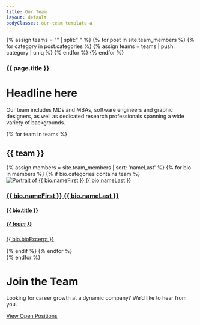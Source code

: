 ```yaml
---
title: Our Team
layout: default
bodyClasses: our-team template-a
---
```


<!-- create categories array-->
{% assign teams = "" | split:"|" %}
{% for post in site.team_members %}
    {% for category in post.categories %}
        {% assign teams = teams | push: category | uniq %}
    {% endfor %}
{% endfor %}

<div class="page-header centered">
    <div class="site-wrapper">
        <div class="header-text">
            <h3 class="subtitle">{{ page.title }}</h3>
            <h1 class="title">Headline here</h1>
            <p>Our team includes MDs and MBAs, software engineers and graphic designers, as well as dedicated research professionals spanning a wide variety of backgrounds.</p>
        </div>
    </div>
</div>

{% for team in teams %}
<div class="section padded">
    <div class="site-wrapper">
        <h2 class="section-label">{{ team }}</h2>
        <div class="bio-grid">
            {% assign members = site.team_members | sort: 'nameLast' %}
            {% for bio in members %}
                {% if bio.categories contains team %}
                    <div class="bio col-sm-1-2 col-xl-1-3">                    
                        <a href="{{ bio.url }}">
                            <div class="bio-image">
                                <img src="{{ bio.imageUrl }}" alt="Portrait of {{ bio.nameFirst }} {{ bio.nameLast }}">
                            </div>
                            <div class="bio-text">
                                <h3 class="bio-name">{{ bio.nameFirst }} {{ bio.nameLast }}</h3>
                                <h4 class="bio-title">{{ bio.title }}</h4>
                                <h5 class="bio-department">{{ team }}</h5>
                                <p class="bio-excerpt">{{ bio.bioExcerpt }}</p>
                            </div>
                        </a>
                    </div>
                {% endif %}
            {% endfor %}
        </div>
    </div>
</div>    
{% endfor %}

<div class="section showcase-section -gold">
    <div class="section-background" style="background-image:url('/dist/images/toa-heftiba-644511-unsplash.jpg');"></div>
    <div class="-inner grid">
        <div class="section-content">        
            <h1 class="block-title">Join the Team</h1>
            <p>Looking for career growth at a dynamic company? We’d like to hear from you.</p>
            <p class="block-cta"><a href="/about/careers" class="button">View Open Positions</a></p>
        </div>
    </div>
</div>